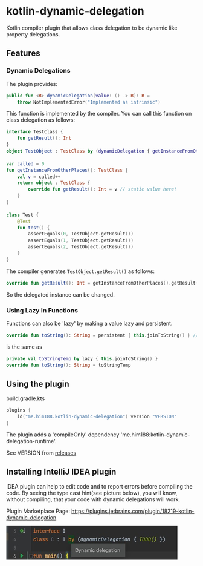 # kotlin-dynamic-delegation

Kotlin compiler plugin that allows class delegation to be dynamic like property delegations.

## Features

### Dynamic Delegations

The plugin provides:

```kotlin
public fun <R> dynamicDelegation(value: () -> R): R =
    throw NotImplementedError("Implemented as intrinsic")
```

This function is implemented by the compiler. You can call this function on class delegation as follows:

```kotlin
interface TestClass {
    fun getResult(): Int
}
object TestObject : TestClass by (dynamicDelegation { getInstanceFromOtherPlaces() })

var called = 0
fun getInstanceFromOtherPlaces(): TestClass {
    val v = called++
    return object : TestClass {
        override fun getResult(): Int = v // static value here!
    }
}

class Test {
    @Test
    fun test() {
        assertEquals(0, TestObject.getResult())
        assertEquals(1, TestObject.getResult())
        assertEquals(2, TestObject.getResult())
    }
}
```

The compiler generates `TestObject.getResult()` as follows:

```kotlin
override fun getResult(): Int = getInstanceFromOtherPlaces().getResult()
```

So the delegated instance can be changed.

### Using Lazy In Functions

Functions can also be 'lazy' by making a value lazy and persistent.

```kotlin
override fun toString(): String = persistent { this.joinToString() } // initialize lazily once and use afterwards.
```

is the same as

```kotlin
private val toStringTemp by lazy { this.joinToString() }
override fun toString(): String = toStringTemp
```

## Using the plugin

build.gradle.kts

```kotlin
plugins {
    id("me.him188.kotlin-dynamic-delegation") version "VERSION"
}
```

The plugin adds a 'compileOnly' dependency 'me.him188:kotlin-dynamic-delegation-runtime'.

See VERSION from [releases](https://github.com/Him188/kotlin-dynamic-delegation/releases)

## Installing IntelliJ IDEA plugin

IDEA plugin can help to edit code and to report errors before compiling the code. By seeing the type cast hint(see
picture below), you will know, without compiling, that your code with dynamic delegations will work.

Plugin Marketplace Page: https://plugins.jetbrains.com/plugin/18219-kotlin-dynamic-delegation

![](.README_images/57c295e7.png)